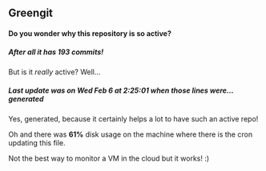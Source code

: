 ## Greengit

#### Do you wonder why this repository is so active?

##### After all it has 193 commits!

But is it *really* active? Well...

##### Last update was on Wed Feb 6 at 2:25:01 when those lines were... generated

Yes, generated, because it certainly helps a lot to have such an active repo!

Oh and there was **61%** disk usage on the machine
where there is the cron updating this file.

Not the best way to monitor a VM in the cloud but it works! :)
